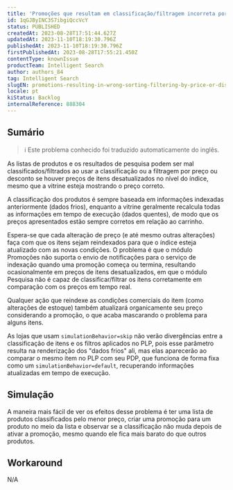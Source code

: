 ```yaml
---
title: 'Promoções que resultam em classificação/filtragem incorreta por preço ou desconto'
id: 1qGJByINC3S7ibgiQccVcY
status: PUBLISHED
createdAt: 2023-08-28T17:51:44.627Z
updatedAt: 2023-11-10T18:19:30.796Z
publishedAt: 2023-11-10T18:19:30.796Z
firstPublishedAt: 2023-08-28T17:55:21.450Z
contentType: knownIssue
productTeam: Intelligent Search
author: authors_84
tag: Intelligent Search
slugEN: promotions-resulting-in-wrong-sorting-filtering-by-price-or-discount
locale: pt
kiStatus: Backlog
internalReference: 888304
---
```


## Sumário

>ℹ️ Este problema conhecido foi traduzido automaticamente do inglês.

As listas de produtos e os resultados de pesquisa podem ser mal classificados/filtrados ao usar a classificação ou a filtragem por preço ou desconto se houver preços de itens desatualizados no nível do índice, mesmo que a vitrine esteja mostrando o preço correto.

A classificação dos produtos é sempre baseada em informações indexadas anteriormente (dados frios), enquanto a vitrine geralmente recalcula todas as informações em tempo de execução (dados quentes), de modo que os preços apresentados estão sempre corretos em relação ao carrinho.

Espera-se que cada alteração de preço (e até mesmo outras alterações) faça com que os itens sejam reindexados para que o índice esteja atualizado com as novas condições. O problema é que o módulo Promoções não suporta o envio de notificações para o serviço de indexação quando uma promoção começa ou termina, resultando ocasionalmente em preços de itens desatualizados, em que o módulo Pesquisa não é capaz de classificar/filtrar os itens corretamente em comparação com os preços em tempo real.

Qualquer ação que reindexe as condições comerciais do item (como alterações de estoque) também atualizará organicamente seu preço considerando a promoção, o que acaba mascarando o problema para alguns itens.

As lojas que usam `simulationBehavior=skip` não verão divergências entre a classificação de itens e os filtros aplicados no PLP, pois esse parâmetro resulta na renderização dos "dados frios" ali, mas elas aparecerão ao comparar o mesmo item no PLP com seu PDP, que funciona de forma fixa como um `simulationBehavior=default`, recuperando informações atualizadas em tempo de execução.

## Simulação

A maneira mais fácil de ver os efeitos desse problema é ter uma lista de produtos classificados pelo menor preço, criar uma promoção para um produto no meio da lista e observar se a classificação não muda depois de ativar a promoção, mesmo quando ele fica mais barato do que outros produtos.

## Workaround

N/A

